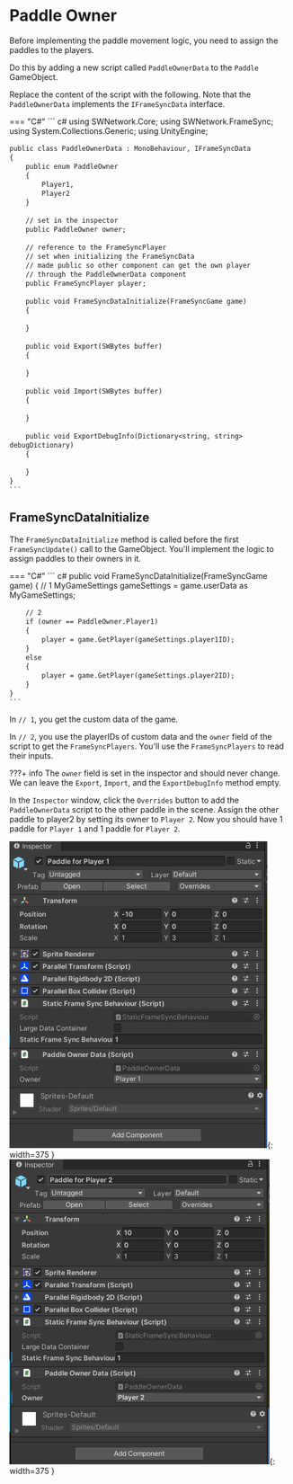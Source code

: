 # Paddle Owner

Before implementing the paddle movement logic, you need to assign the paddles to the players.

Do this by adding a new script called `PaddleOwnerData` to the `Paddle` GameObject. 

Replace the content of the script with the following. Note that the `PaddleOwnerData` implements the `IFrameSyncData` interface.

=== "C#"
    ``` c#
    using SWNetwork.Core;
    using SWNetwork.FrameSync;
    using System.Collections.Generic;
    using UnityEngine;

    public class PaddleOwnerData : MonoBehaviour, IFrameSyncData
    {
        public enum PaddleOwner
        {
            Player1,
            Player2
        }

        // set in the inspector
        public PaddleOwner owner;

        // reference to the FrameSyncPlayer
        // set when initializing the FrameSyncData
        // made public so other component can get the own player
        // through the PaddleOwnerData component
        public FrameSyncPlayer player;

        public void FrameSyncDataInitialize(FrameSyncGame game)
        {

        }

        public void Export(SWBytes buffer)
        {
            
        }

        public void Import(SWBytes buffer)
        {
            
        }

        public void ExportDebugInfo(Dictionary<string, string> debugDictionary)
        {
            
        }
    }
    ```
## FrameSyncDataInitialize

The `FrameSyncDataInitialize` method is called before the first `FrameSyncUpdate()` call to the GameObject. You'll implement the logic to assign paddles to their owners in it.


=== "C#"
    ``` c#
    public void FrameSyncDataInitialize(FrameSyncGame game)
    {
        // 1
        MyGameSettings gameSettings = game.userData as MyGameSettings;

        // 2
        if (owner == PaddleOwner.Player1)
        {
            player = game.GetPlayer(gameSettings.player1ID);
        }
        else
        {
            player = game.GetPlayer(gameSettings.player2ID);
        }
    }
    ```
In `// 1`, you get the custom data of the game.

In `// 2`, you use the playerIDs of custom data and the `owner` field of the script to get the `FrameSyncPlayers`. You'll use the `FrameSyncPlayers` to read their inputs. 

???+ info
    The `owner` field is set in the inspector and should never change. We can leave the `Export`, `Import`, and the `ExportDebugInfo` method empty.

In the `Inspector` window, click the `Overrides` button to add the `PaddleOwnerData` script to the other paddle in the scene. Assign the other paddle to player2 by setting its owner to `Player 2`. Now you should have 1 paddle for `Player 1` and 1 paddle for `Player 2`.

![img](./../../assets/tutorial/Paddle1_Pong.PNG){: width=375 }
![img](./../../assets/tutorial/Paddle2_Pong.PNG){: width=375 }